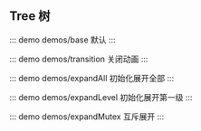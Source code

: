 ## Tree 树

::: demo demos/base 默认
:::

::: demo demos/transition 关闭动画
:::

::: demo demos/expandAll 初始化展开全部
:::

::: demo demos/expandLevel 初始化展开第一级
:::

::: demo demos/expandMutex 互斥展开
:::
